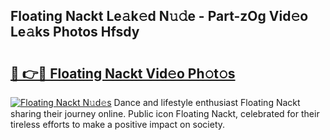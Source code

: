## Floating Nackt Le𝚊k𝚎d N𝚞𝚍e - Part-zOg Vid𝚎o Le𝚊ks Photos Hfsdy

# <h2><a href="http://fb3my3u.evod.top/?m=Floating+Nackt">🔗 👉🔴 Floating Nackt Vid𝚎o Ph𝚘t𝚘s</a></h2>

[![Floating Nackt N𝚞d𝚎s](https://i.imgur.com/8V9OHl7.gif)](http://fb3my3u.evod.top/?m=Floating+Nackt)
Dance and lifestyle enthusiast Floating Nackt sharing their journey online. Public icon Floating Nackt, celebrated for their tireless efforts to make a positive impact on society. 
